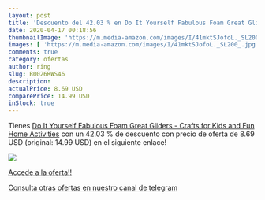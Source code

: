 ```yaml
---
layout: post
title: 'Descuento del 42.03 % en Do It Yourself Fabulous Foam Great Glide'
date: 2020-04-17 00:18:56
thumbnailImage: 'https://m.media-amazon.com/images/I/41mktSJofoL._SL200_.jpg'
images: [ 'https://m.media-amazon.com/images/I/41mktSJofoL._SL200_.jpg' ]
comments: true
category: ofertas
author: ring
slug: B0026RWS46
description:
actualPrice: 8.69 USD
comparePrice: 14.99 USD
inStock: true
---
```


Tienes [Do It Yourself Fabulous Foam Great Gliders - Crafts for Kids and Fun Home Activities](https://www.amazon.com/dp/B0026RWS46/?tag=redken08-20) con un 42.03 % de descuento con precio de oferta de 8.69 USD (original: 14.99 USD) en el siguiente enlace!

[![](https://m.media-amazon.com/images/I/41mktSJofoL._SL200_.jpg)](https://www.amazon.com/dp/B0026RWS46/?tag=redken08-20)

[Accede a la oferta!!](https://www.amazon.com/dp/B0026RWS46/?tag=redken08-20)

[Consulta otras ofertas en nuestro canal de telegram](https://t.me/s/ofertas25)
